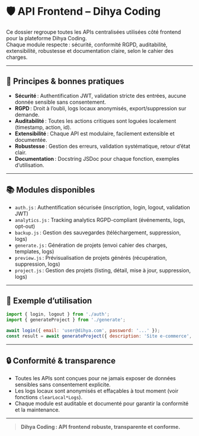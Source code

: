 # 🛡️ API Frontend – Dihya Coding

Ce dossier regroupe toutes les APIs centralisées utilisées côté frontend pour la plateforme Dihya Coding.  
Chaque module respecte : sécurité, conformité RGPD, auditabilité, extensibilité, robustesse et documentation claire, selon le cahier des charges.

---

## 🚀 Principes & bonnes pratiques

- **Sécurité** : Authentification JWT, validation stricte des entrées, aucune donnée sensible sans consentement.
- **RGPD** : Droit à l’oubli, logs locaux anonymisés, export/suppression sur demande.
- **Auditabilité** : Toutes les actions critiques sont loguées localement (timestamp, action, id).
- **Extensibilité** : Chaque API est modulaire, facilement extensible et documentée.
- **Robustesse** : Gestion des erreurs, validation systématique, retour d’état clair.
- **Documentation** : Docstring JSDoc pour chaque fonction, exemples d’utilisation.

---

## 📚 Modules disponibles

- `auth.js` : Authentification sécurisée (inscription, login, logout, validation JWT)
- `analytics.js` : Tracking analytics RGPD-compliant (événements, logs, opt-out)
- `backup.js` : Gestion des sauvegardes (téléchargement, suppression, logs)
- `generate.js` : Génération de projets (envoi cahier des charges, templates, logs)
- `preview.js` : Prévisualisation de projets générés (récupération, suppression, logs)
- `project.js` : Gestion des projets (listing, détail, mise à jour, suppression, logs)

---

## 📝 Exemple d’utilisation

```js
import { login, logout } from './auth';
import { generateProject } from './generate';

await login({ email: 'user@dihya.com', password: '...' });
const result = await generateProject({ description: 'Site e-commerce', type: 'web' });
```

---

## 🔒 Conformité & transparence

- Toutes les APIs sont conçues pour ne jamais exposer de données sensibles sans consentement explicite.
- Les logs locaux sont anonymisés et effaçables à tout moment (voir fonctions `clearLocal*Logs`).
- Chaque module est auditable et documenté pour garantir la conformité et la maintenance.

---

> **Dihya Coding : API frontend robuste, transparente et conforme.**